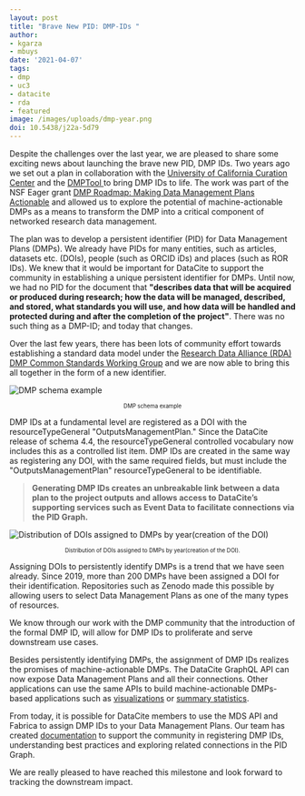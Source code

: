 ```yaml
---
layout: post
title: "Brave New PID: DMP-IDs "
author: 
- kgarza
- mbuys
date: '2021-04-07'
tags:
- dmp
- uc3
- datacite
- rda
- featured
image: /images/uploads/dmp-year.png
doi: 10.5438/j22a-5d79
---
```



Despite the challenges over the last year, we are pleased to share some exciting news about launching the brave new PID, DMP IDs. Two years ago we set out a plan in collaboration with the [University of California Curation Center](https://uc3.cdlib.org/) and the [DMPTool ](https://dmptool.org/)to bring DMP IDs to life. The work was part of the NSF Eager grant [DMP Roadmap: Making Data Management Plans Actionable](https://www.nsf.gov/awardsearch/showAward?AWD_ID=1745675&HistoricalAwards=false) and allowed us to explore the potential of machine-actionable DMPs as a means to transform the DMP into a critical component of networked research data management. 

The plan was to develop a persistent identifier (PID) for Data Management Plans (DMPs). We already have PIDs for many entities, such as  articles, datasets etc. (DOIs), people (such as ORCID iDs) and places (such as ROR IDs). We knew that it would be important for DataCite to support the community in establishing a unique persistent identifier for DMPs. Until now, we had no PID for the document that **"describes data that will be acquired or produced during research; how the data will be managed, described, and stored, what standards you will use, and how data will be handled and protected during and after the completion of the project"**. There was no such thing as a DMP-ID; and today that changes.

Over the last few years, there has been lots of community effort towards establishing a standard data model under the [Research Data Alliance (RDA) DMP Common Standards Working Group](https://github.com/RDA-DMP-Common/RDA-DMP-Common-Standard) and we are now able to bring this all together in the form of a new identifier. 



![](/images/uploads/dmp-schema.png "DMP schema example")
<center><sub><sup>DMP schema example</sup></sub></center>


DMP IDs at a fundamental level are registered as a DOI with the resourceTypeGeneral "OutputsManagementPlan." Since the DataCite release of schema 4.4, the resourceTypeGeneral controlled vocabulary now includes this as a controlled list item. DMP IDs are created in the same way as registering any DOI, with the same required fields, but must include the "OutputsManagementPlan" resourceTypeGeneral to be identifiable. 

> **Generating DMP IDs creates an unbreakable link between a data plan to the project outputs and allows access to DataCite’s supporting services such as Event Data to facilitate connections via the PID Graph.**



![](/images/uploads/dmp-year.png "Distribution of DOIs assigned to DMPs by year(creation of the DOI)")
<center><sub><sup>Distribution of DOIs assigned to DMPs by year(creation of the DOI).</sup></sub></center>


Assigning DOIs to persistently identify DMPs is a trend that we have seen already. Since 2019,  more than 200 DMPs have been assigned a DOI for their identification. Repositories such as Zenodo made this possible by allowing users to select Data Management Plans as one of the many types of resources. 

We know through our work with the DMP community that the introduction of the formal DMP ID, will allow for DMP IDs to proliferate and serve downstream use cases.

Besides persistently identifying DMPs, the assignment of DMP IDs realizes the promises of machine-actionable DMPs. The DataCite GraphQL API can now expose Data Management Plans and all their connections. Other applications can use the same APIs to build machine-actionable DMPs-based applications such as [visualizations](https://nbviewer.jupyter.org/github/datacite/pidgraph-notebooks-python/blob/master/dmp/user-story-single-dmp-connections.ipynb) or [summary statistics]([https://nbviewer.jupyter.org/github/datacite/pidgraph-notebooks-python/blob/master/dmp/user-story-all-dmps.ipynb](https://nbviewer.jupyter.org/github/datacite/pidgraph-notebooks-python/blob/master/dmp/user-story-all-dmps.ipynb)).


From today, it is possible for DataCite members to use the MDS API and Fabrica to assign DMP IDs to your Data Management Plans. Our team has created [documentation](https://support.datacite.org/docs/introduction-to-machine-actionable-dmps-madmps) to support the community in registering DMP IDs, understanding best practices and exploring related connections in the PID Graph.

We are really pleased to have reached this milestone and look forward to tracking the downstream impact.
